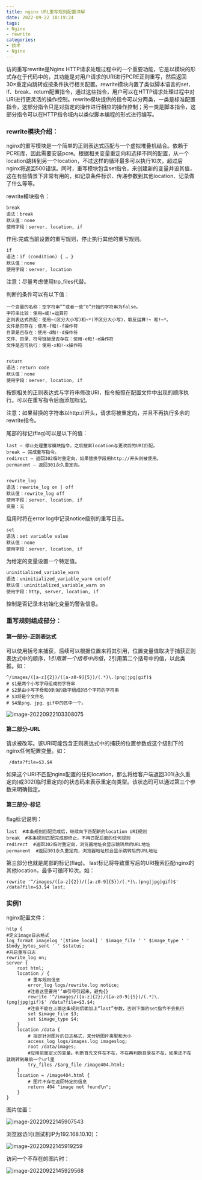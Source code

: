 ```yaml
---
title: nginx URL重写规则配置详解
date: 2022-09-22 10:19:24
tags: 
- Nginx
- rewrite
categories: 
- 技术
- Nginx
---
```


访问重写rewrite是Nginx HTTP请求处理过程中的一个重要功能，它是以模块的形式存在于代码中的，其功能是对用户请求的URI进行PCRE正则重写，然后返回30×重定向跳转或按条件执行相关配置。rewrite模块内置了类似脚本语言的set、if、break、return配置指令，通过这些指令，用户可以在HTTP请求处理过程中对URI进行更灵活的操作控制。rewrite模块提供的指令可以分两类，一类是标准配置指令，这部分指令只是对指定的操作进行相应的操作控制；另一类是脚本指令，这部分指令可以在HTTP指令域内以类似脚本编程的形式进行编写。

<!--more-->

### rewrite模块介绍：

nginx的重写模块是一个简单的正则表达式匹配与一个虚拟堆叠机结合。依赖于PCRE库，因此需要安装pcre。根据相关变量重定向和选择不同的配置，从一个location跳转到另一个location，不过这样的循环最多可以执行10次，超过后nginx将返回500错误。同时，重写模块包含set指令，来创建新的变量并设其值，这在有些情景下非常有用的，如记录条件标识、传递参数到其他location、记录做了什么等等。

rewrite模块指令：

```
break
语法：break
默认值：none
使用字段：server, location, if
```

作用:完成当前设置的重写规则，停止执行其他的重写规则。

```
if
语法：if (condition) { … }
默认值：none
使用字段：server, location
```

注意：尽量考虑使用trp_files代替。

判断的条件可以有以下值：

```
一个变量的名称：空字符串”“或者一些“0”开始的字符串为false。
字符串比较：使用=或!=运算符
正则表达式匹配：使用~(区分大小写)和~*(不区分大小写)，取反运算!~ 和!~*。
文件是否存在：使用-f和!-f操作符
目录是否存在：使用-d和!-d操作符
文件、目录、符号链接是否存在：使用-e和!-e操作符
文件是否可执行：使用-x和!-x操作符


return
语法：return code
默认值：none
使用字段：server, location, if
```


按照相关的正则表达式与字符串修改URI，指令按照在配置文件中出现的顺序执行。可以在重写指令后面添加标记。

注意：如果替换的字符串以http://开头，请求将被重定向，并且不再执行多余的rewrite指令。

尾部的标记(flag)可以是以下的值：

```
last – 停止处理重写模块指令，之后搜索location与更改后的URI匹配。
break – 完成重写指令。
redirect – 返回302临时重定向，如果替换字段用http://开头则被使用。
permanent – 返回301永久重定向。


rewrite_log
语法：rewrite_log on | off
默认值：rewrite_log off
使用字段：server, location, if
变量：无
```


启用时将在error log中记录notice级别的重写日志。

```
set
语法：set variable value
默认值：none
使用字段：server, location, if
```

为给定的变量设置一个特定值。

```
uninitialized_variable_warn
语法：uninitialized_variable_warn on|off
默认值：uninitialized_variable_warn on
使用字段：http, server, location, if
```

控制是否记录未初始化变量的警告信息。

### 重写规则组成部分：

#### 第一部分–正则表达式

可以使用括号来捕获，后续可以根据位置来将其引用，位置变量值取决于捕获正则表达式中的顺序，$1引用第一个括号中的值，$2引用第二个括号中的值，以此类推。如：

```
^/images/([a-z]{2})/([a-z0-9]{5})/(.*)\.(png|jpg|gif)$
# $1是两个小写字母组成的字符串
# $2是由小写字母和0到9的数字组成的5个字符的字符串
# $3将是个文件名
# $4是png、jpg、gif中的其中一个。
```

![image-20220922103308075](nginx-URL重写规则配置详解/image-20220922103308075.png)

#### 第二部分–URL

请求被改写。该URI可能包含正则表达式中的捕获的位置参数或这个级别下的nginx任何配置变量。如：

```
 /data?file=$3.$4
```

如果这个URI不匹配nginx配置的任何location，那么将给客户端返回301(永久重定向)或302(临时重定向)的状态码来表示重定向类型。该状态码可以通过第三个参数来明确指定。

#### 第三部分–标记

flag标记说明：

```
last  #本条规则匹配完成后，继续向下匹配新的location URI规则
break  #本条规则匹配完成即终止，不再匹配后面的任何规则
redirect  #返回302临时重定向，浏览器地址会显示跳转后的URL地址
permanent  #返回301永久重定向，浏览器地址栏会显示跳转后的URL地址
```

第三部分也就是尾部的标记(flag)。 last标记将导致重写后的URI搜索匹配nginx的其他location，最多可循环10次。如：

```
rewrite '^/images/([a-z]{2})/([a-z0-9]{5})/(.*)\.(png|jpg|gif)$' /data?file=$3.$4 last;
```

### 实例1

nginx配置文件：

```
http {
#定义image日志格式
log_format imagelog '[$time_local] ' $image_file ' ' $image_type ' ' $body_bytes_sent ' ' $status;
#开启重写日志
rewrite_log on;
server {
    root html;
    location / {
        # 重写规则信息
        error_log logs/rewrite.log notice;  
        #注意这里要用‘’单引号引起来，避免{}
        rewrite '^/images/([a-z]{2})/([a-z0-9]{5})/(.*)\.(png|jpg|gif)$' /data?file=$3.$4;
        #注意不能在上面这条规则后面加上“last”参数，否则下面的set指令不会执行
        set $image_file $3;
        set $image_type $4;
    }
    location /data {
        # 指定针对图片的日志格式，来分析图片类型和大小
        access_log logs/images.log imageslog;
        root /data/images;
        #应用前面定义的变量。判断首先文件在不在，不在再判断目录在不在，如果还不在就跳转到最后一个url里
        try_files /$arg_file /image404.html;
    }
    location = /image404.html {
        # 图片不存在返回特定的信息
        return 404 "image not found\n";
    }
}
```

图片位置：

![image-20220922145907543](nginx-URL重写规则配置详解/image-20220922145907543.png)

浏览器访问(测试机IP为192.168.10.10）：

![image-20220922145919259](nginx-URL重写规则配置详解/image-20220922145919259.png)

访问一个不存在的图片时：

![image-20220922145929568](nginx-URL重写规则配置详解/image-20220922145929568.png)
